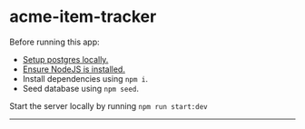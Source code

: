 # acme-item-tracker
Before running this app: 
  - [Setup postgres locally.](https://www.postgresql.org/download/)
  - [Ensure NodeJS is installed.](https://docs.npmjs.com/downloading-and-installing-node-js-and-npm)
  - Install dependencies using `npm i`.
  - Seed database using `npm seed`.

Start the server locally by running `npm run start:dev`

--------------
